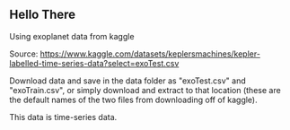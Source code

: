 ## Hello There

Using exoplanet data from kaggle

Source: https://www.kaggle.com/datasets/keplersmachines/kepler-labelled-time-series-data?select=exoTest.csv

Download data and save in the data folder as "exoTest.csv" and "exoTrain.csv", or simply download and extract to that location (these are the default names of the two files from downloading off of kaggle).

This data is time-series data.
